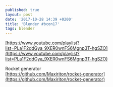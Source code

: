 ```yaml
---
published: true
layout: post
date: '2017-10-28 14:39 +0200'
title: 'Blender #bcon17'
tags: blender
---
```

[https://www.youtube.com/playlist?list=PLa1F2ddGya_9XER0wnFS6Mgnp3T-hgSZO](https://www.youtube.com/playlist?list=PLa1F2ddGya_9XER0wnFS6Mgnp3T-hgSZO)

Rocket generator  
[https://github.com/Maxiriton/rocket-generator](https://github.com/Maxiriton/rocket-generator)
